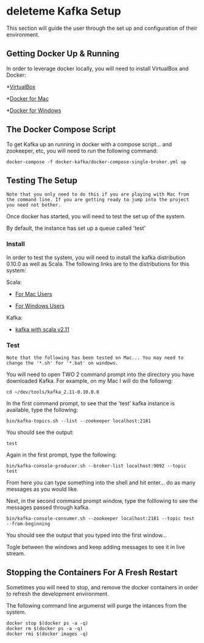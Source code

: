# deleteme Kafka Setup

This section will guide the user through the set up and configuration of their environment.

## Getting Docker Up & Running

In order to leverage docker locally, you will need to install VirtualBox and Docker:

*[VirtualBox](https://www.virtualbox.org/wiki/Downloads)

*[Docker for Mac](https://docs.docker.com/engine/installation/mac/)

*[Docker for Windows](https://docs.docker.com/engine/installation/windows/)


## The Docker Compose Script

To get Kafka up an running in docker with a compose script... and zookeeper, etc, you will need to run the following command:

```
docker-compose -f docker-kafka/docker-compose-single-broker.yml up
```

## Testing The Setup

```
Note that you only need to do this if you are playing with Mac from the command line. If you are getting ready to jump into the project you need not bother.
```

Once docker has started, you will need to test the set up of the system.

By default, the instance has set up a queue called 'test'

### Install

In order to test the system, you will need to install the kafka distribution 0.10.0 as well as Scala. The following links are to the distributions for this system:

Scala:

* [For Mac Users](http://sourabhbajaj.com/mac-setup/Scala/README.html)

* [For Windows Users](http://www.scala-lang.org/download/install.html)

Kafka:

* [kafka with scala v2.11](http://kafka.apache.org/downloads.html)

### Test

``` 
Note that the following has been tested on Mac... You may need to change the '*.sh' for '*.bat' on windows.
```

You will need to open TWO 2 command prompt into the directory you have downloaded Kafka. For example, on my Mac I will do the followng:

```
cd ~/dev/tools/kafka_2.11-0.10.0.0
```


In the first command prompt, to see that the 'test' kafka instance is available, type the following:

```
bin/kafka-topics.sh --list --zookeeper localhost:2181
```

You should see the output:

```
test
```

Again in the first prompt, type the following:

```
bin/kafka-console-producer.sh --broker-list localhost:9092 --topic test
```

From here you can type something into the shell and hit enter... do as many messages as you would like.

Next, in the second command prompt window, type the folllowing to see the messages passed through kafka.

```
bin/kafka-console-consumer.sh --zookeeper localhost:2181 --topic test --from-beginning
```

You should see the output that you typed into the first window...

Togle between the windows and keep adding messages to see it in live stream.

## Stopping the Containers For A Fresh Restart

Sometimes you will need to stop, and remove the docker containers in order to refresh the development environment. 

The following command line argumenst will purge the intances from the system.

```
docker stop $(docker ps -a -q)
docker rm $(docker ps -a -q)
docker rmi $(docker images -q)
```


